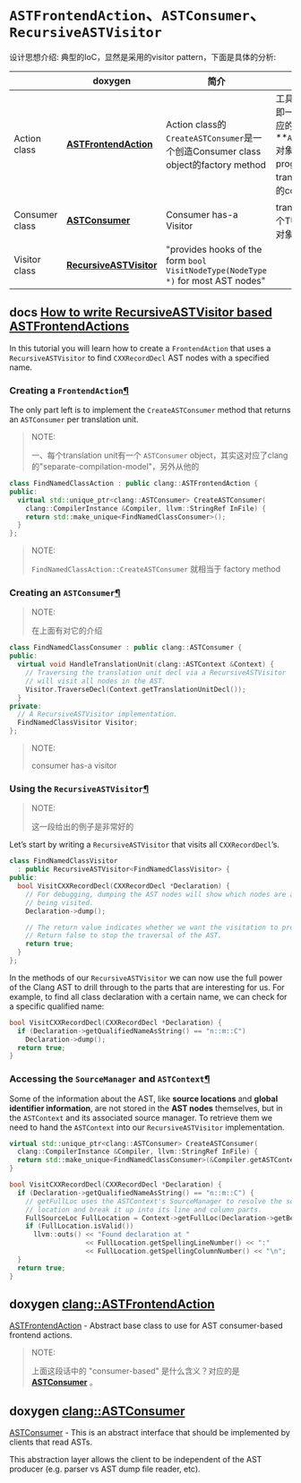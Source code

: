 # `ASTFrontendAction`、`ASTConsumer`、`RecursiveASTVisitor`

设计思想介绍: 典型的IoC，显然是采用的visitor pattern，下面是具体的分析: 

|                | doxygen                                                      | 简介                                                         | scope、级别                                                  |
| -------------- | ------------------------------------------------------------ | ------------------------------------------------------------ | ------------------------------------------------------------ |
| Action class   | [**ASTFrontendAction**](https://clang.llvm.org/doxygen/classclang_1_1ASTFrontendAction.html) | Action class的`CreateASTConsumer`是一个创造Consumer class object的factory method | 工具、application级别，即一个tool，会有一个对应的**`ASTFrontendAction`** 对象；它给予了programmer对不同的translation unit创建不同的consumer的能力 |
| Consumer class | [**ASTConsumer**](https://clang.llvm.org/doxygen/classclang_1_1ASTConsumer.html) | Consumer has-a Visitor                                       | translation unit级别，每个TU都会有一个对应的对象；           |
| Visitor class  | [**RecursiveASTVisitor**](https://clang.llvm.org/doxygen/classclang_1_1RecursiveASTVisitor.html) | "provides hooks of the form `bool VisitNodeType(NodeType *)` for most AST nodes" |                                                              |



## docs [How to write RecursiveASTVisitor based ASTFrontendActions](https://clang.llvm.org/docs/RAVFrontendAction.html#how-to-write-recursiveastvisitor-based-astfrontendactions)

In this tutorial you will learn how to create a `FrontendAction` that uses a `RecursiveASTVisitor` to find `CXXRecordDecl` AST nodes with a specified name.

### Creating a `FrontendAction`[¶](https://clang.llvm.org/docs/RAVFrontendAction.html#creating-a-frontendaction)

The only part left is to implement the `CreateASTConsumer` method that returns an `ASTConsumer` per translation unit.

> NOTE: 
>
> 一、每个translation unit有一个 `ASTConsumer` object，其实这对应了clang的"separate-compilation-model"，另外从他的

```C++
class FindNamedClassAction : public clang::ASTFrontendAction {
public:
  virtual std::unique_ptr<clang::ASTConsumer> CreateASTConsumer(
    clang::CompilerInstance &Compiler, llvm::StringRef InFile) {
    return std::make_unique<FindNamedClassConsumer>();
  }
};
```

> NOTE: 
>
> `FindNamedClassAction::CreateASTConsumer` 就相当于 factory method

### Creating an `ASTConsumer`[¶](https://clang.llvm.org/docs/RAVFrontendAction.html#creating-an-astconsumer)

> NOTE: 
>
> 在上面有对它的介绍

```C++
class FindNamedClassConsumer : public clang::ASTConsumer {
public:
  virtual void HandleTranslationUnit(clang::ASTContext &Context) {
    // Traversing the translation unit decl via a RecursiveASTVisitor
    // will visit all nodes in the AST.
    Visitor.TraverseDecl(Context.getTranslationUnitDecl());
  }
private:
  // A RecursiveASTVisitor implementation.
  FindNamedClassVisitor Visitor;
};
```

> NOTE: 
>
> consumer has-a visitor

### Using the `RecursiveASTVisitor`[¶](https://clang.llvm.org/docs/RAVFrontendAction.html#using-the-recursiveastvisitor)

> NOTE: 
>
> 这一段给出的例子是非常好的

Let’s start by writing a `RecursiveASTVisitor` that visits all `CXXRecordDecl`’s.

```c++
class FindNamedClassVisitor
  : public RecursiveASTVisitor<FindNamedClassVisitor> {
public:
  bool VisitCXXRecordDecl(CXXRecordDecl *Declaration) {
    // For debugging, dumping the AST nodes will show which nodes are already
    // being visited.
    Declaration->dump();

    // The return value indicates whether we want the visitation to proceed.
    // Return false to stop the traversal of the AST.
    return true;
  }
};
```

In the methods of our `RecursiveASTVisitor` we can now use the full power of the Clang AST to drill through to the parts that are interesting for us. For example, to find all class declaration with a certain name, we can check for a specific qualified name:

```c++
bool VisitCXXRecordDecl(CXXRecordDecl *Declaration) {
  if (Declaration->getQualifiedNameAsString() == "n::m::C")
    Declaration->dump();
  return true;
}
```

### Accessing the `SourceManager` and `ASTContext`[¶](https://clang.llvm.org/docs/RAVFrontendAction.html#accessing-the-sourcemanager-and-astcontext)

Some of the information about the AST, like **source locations** and **global identifier information**, are not stored in the **AST nodes** themselves, but in the `ASTContext` and its associated source manager. To retrieve them we need to hand the `ASTContext` into our `RecursiveASTVisitor` implementation.



```C++
virtual std::unique_ptr<clang::ASTConsumer> CreateASTConsumer(
  clang::CompilerInstance &Compiler, llvm::StringRef InFile) {
  return std::make_unique<FindNamedClassConsumer>(&Compiler.getASTContext());
}

bool VisitCXXRecordDecl(CXXRecordDecl *Declaration) {
  if (Declaration->getQualifiedNameAsString() == "n::m::C") {
    // getFullLoc uses the ASTContext's SourceManager to resolve the source
    // location and break it up into its line and column parts.
    FullSourceLoc FullLocation = Context->getFullLoc(Declaration->getBeginLoc());
    if (FullLocation.isValid())
      llvm::outs() << "Found declaration at "
                   << FullLocation.getSpellingLineNumber() << ":"
                   << FullLocation.getSpellingColumnNumber() << "\n";
  }
  return true;
}
```



## doxygen [**clang::ASTFrontendAction**](https://clang.llvm.org/doxygen/classclang_1_1ASTFrontendAction.html)

[ASTFrontendAction](https://clang.llvm.org/doxygen/classclang_1_1ASTFrontendAction.html) - Abstract base class to use for AST consumer-based frontend actions.

> NOTE: 
>
> 上面这段话中的 "consumer-based" 是什么含义？对应的是 [**ASTConsumer**](https://clang.llvm.org/doxygen/classclang_1_1ASTConsumer.html) 。



## doxygen  [**clang::ASTConsumer**](https://clang.llvm.org/doxygen/classclang_1_1ASTConsumer.html)



[ASTConsumer](https://clang.llvm.org/doxygen/classclang_1_1ASTConsumer.html) - This is an abstract interface that should be implemented by clients that read ASTs.

This abstraction layer allows the client to be independent of the AST producer (e.g. parser vs AST dump file reader, etc).
